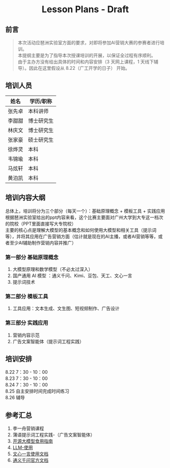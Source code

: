 <h1 align = "center"> Lesson Plans - Draft </h1>

## 前言

> 本次活动应琶洲实验室方面的要求，对即将参加AI营销大赛的参赛者进行培训。  
> 本提纲主要是为了指导本次授课培训的开展，以保证全过程有序顺利。  
> 由于主办方没有给出具体的时间和内容安排（3 天网上课程，1 天线下辅导）。因此在这里假设从 8.22（广工开学的日子） 开始。

## 培训人员

| 姓名   | 学历/职称 |  
| --- | --- |  
| 张先卓 | 本科讲师 |  
| 李甜甜 | 博士研究生 |  
| 林庆文 | 博士研究生 |  
| 张家豪 | 硕士研究生 |  
| 徐烨灵 | 本科 |  
| 韦锦瑜 | 本科 |  
| 马炫轩 | 本科 |  
| 黄泊凯 | 本科 |  

## 培训内容大纲

总体上，培训将分为三个部分（每天一个）：基础原理概念 + 模板工具 + 实践应用  
根据琶洲实验室给出的ppt内容来看，这个比赛主要面对广州大学到大专这一档次的院校（PPT里面直接写大专院校）  
主要的核心点是理解大模型的基本概念和如何使用大模型和相关工具（提示词等），并将其应用在广告营销方面（估计就是现在的AI主播，或者AI营销等等，或者至少AI辅助制作营销内容并推广）  

### 第一部分 基础原理概念

1. 大模型原理和数学模型（不必太过深入）
2. 国产通用 AI 模型 ：通义千问、Kimi、豆包、天工、文心一言  
3. 提示词技术

### 第二部分 模板工具

1. 工具应用：文本生成、文生图、短视频制作、广告设计  

### 第三部分 实践应用

1. 营销内容示范
2. 广告文案智能体（提示词工程实践）

## 培训安排

8.22 7：30 - 10：00  
8.23 7：30 - 10：00  
8.24 7：30 - 10：00  
8.25 自主安排时间完成时间练习  
8.26 辅导  

## 参考汇总

1. 李一舟营销课程
2. 蒲语提示词工程实践-（广告文案智能体）
3. [开源大模型食用指南](https://github.com/datawhalechina/self-llm)
4. [LLM-使用](https://llmbook-zh.github.io/)
5. [文心一言使用文档](https://yiyan.baidu.com/learn)
6. [通义千问官方文档](https://help.aliyun.com/zh/model-studio/product-overview/)

